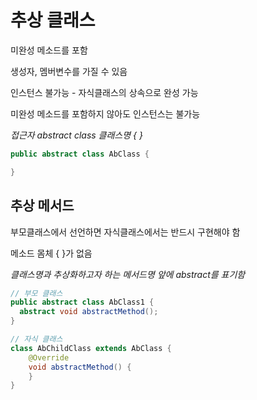 # 추상 클래스

미완성 메소드를 포함

생성자, 멤버변수를 가질 수 있음

인스턴스 불가능 - 자식클래스의 상속으로 완성 가능

미완성 메소드를 포함하지 않아도 인스턴스는 불가능

*접근자 abstract class 클래스명 { }*

```java
public abstract class AbClass {

}
```

## 추상 메서드

부모클래스에서 선언하면 자식클래스에서는 반드시 구현해야 함

메소드 몸체 { }가 없음

*클래스명과 추상화하고자 하는 메서드명 앞에 abstract를 표기함*
```java
// 부모 클래스
public abstract class AbClass1 {
  abstract void abstractMethod();
}

// 자식 클래스
class AbChildClass extends AbClass {
    @Override
    void abstractMethod() {
    }
}
```
